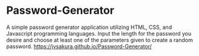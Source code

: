 # Password-Generator

A simple password generator application utilizing HTML, CSS, and Javascript programming languages. Input the length for the password you desire and choose at least one of the parameters given to create a random password. https://jvsakura.github.io/Password-Generator/